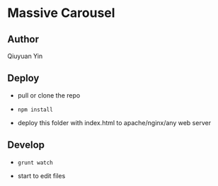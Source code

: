 # Massive Carousel

## Author

Qiuyuan Yin

## Deploy

* pull or clone the repo

* `npm install`

* deploy this folder with index.html to apache/nginx/any web server


## Develop

* `grunt watch`

* start to edit files